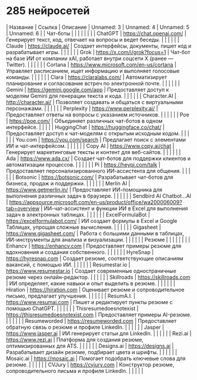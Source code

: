 # 285 нейросетей

| Название | Ссылка | Описание | Unnamed: 3 | Unnamed: 4 | Unnamed: 5 | Unnamed: 6 |
 | Чат-боты |  |  |  |  |  |  |
 | ChatGPT | https://chat.openai.com/ | Генерирует текст, код, отвечает на вопросы и ведет беседы. |  |  |  |  |
 | Claude | https://claude.ai/ | Создает интерфейсы, документы, пишет код и разрабатывает игры. |  |  |  |  |
 | Grok | https://x.com/i/grok?focus=1 | Чат-бот на базе ИИ от компании xAI, работает внутри соцсети X (ранее — Twitter). |  |  |  |  |
 | Cortana | https://www.microsoft.com/en-us/cortana | Управляет расписанием, ищет информацию и выполняет голосовые команды. |  |  |  |  |
 | Clara | https://claralabs.com/ | Автоматизирует планирование и согласование встреч по электронной почте. |  |  |  |  |
 | Gemini | https://gemini.google.com/app | Предоставляет доступ к моделям Gemini для генерации текста и кода. |  |  |  |  |
 | Character.AI | http://character.ai/ | Позволяет создавать и общаться с виртуальными персонажами. |  |  |  |  |
 | Perplexity | https://www.perplexity.ai/ | Предоставляет ответы на вопросы с указанием источников. |  |  |  |  |
 | Poe | https://poe.com/ | Объединяет различных чат-ботов в одном интерфейсе. |  |  |  |
 | HuggingChat | https://huggingface.co/chat/ | Предоставляет доступ к чат-моделям с открытым исходным кодом. |  |  |  |  |
 | You.com | https://you.com/search | Предлагает поиск с элементами ИИ и чат-интерфейсом. |  |  |  |  |
 | Copy AI | https://www.copy.ai/chat | Генерирует маркетинговые тексты и контент для веб-сайтов. |  |  |  |  |
 | Ada | https://www.ada.cx/ | Создает чат-ботов для поддержки клиентов и автоматизации процессов. |  |  |  |  |
 | Pi | https://heypi.com/talk | Предоставляет персонализированного ИИ-ассистента для общения. |  |  |  |  |
 | Botsonic | https://botsonic.com/ | Разрабатывает чат-ботов для бизнеса, продаж и поддержки. |  |  |  |  |
 | Merlin AI | https://www.getmerlin.in/ | Предоставляет ИИ-помощника для выполнения различных задач в браузере. |  |  |  |  |
 | Sendbird AI Chatbot...AI | https://appsource.microsoft.com/en-us/product/office/wa200006009?tab=overview | ИИ-чат-ассистент и функции ИИ в Excel для выполнения задач в электронных таблицах. |  |  |  |  |
 | ExcelFormulaBot | https://excelformulabot.com/ | ИИ создает формулы в Excel и Google Таблицах, упрощая сложные вычисления. |  |  |  |  |
 | Gigasheet | https://www.gigasheet.com/ | Работа с большими данными в таблицах, ИИ-инструменты для анализа и визуализации. |  |  |  |  |
 | Резюме |  |  |  |  |  |  |
 | Enhancv | https://enhancv.com | Предоставляет примеры резюме для вдохновения и создания собственного. |  |  |  |  |
 | HyreSnap | https://hyresnap.com | Создает резюме, соответствующие описаниям вакансий, с помощью ИИ. |  |  |  |  |
 | Resumestar.io | https://www.resumestar.io | Создает современные одностраничные резюме через онлайн-редактор. |  |  |  |  |
 | Skillroads | https://skillroads.com | ИИ определяет, какие навыки и опыт выделить в резюме. |  |  |  |  |
 | Hiration | https://hiration.com | Оценивает резюме и сопроводительное письмо, предлагает улучшения. |  |  |  |  |
 | ResumA.I. | https://www.resumai.com | Пишет и редактирует пункты резюме с помощью ChatGPT. |  |  |  |  |
 | Thisresumedoesnotexist | https://thisresumedoesnotexist.com | Предоставляет примеры AI-резюме. |  |  |  |  |
 | Resumeworded | https://resumeworded.com | Предоставляет обратную связь о резюме и профиле LinkedIn. |  |  |  |  |
 | Jasper | https://www.jasper.ai | ИИ генерирует статьи для LinkedIn. |  |  |  |  |
 | Rezi.ai | https://www.rezi.ai | Платформа для создания резюме, оптимизированных для ATS. |  |  |  |  |
 | Designs.ai | https://designs.ai | Разрабатывает дизайн резюме, подбирает цвета и шрифты. |  |  |  |  |
 | Mosaic.ai | https://mosaic.ai | Помогает подобрать ключевые слова для резюме. |  |  |  |  |
 | CVJury | https://cvjury.com | Конструктор резюме, сопроводительного письма и профиля LinkedIn. |  |  |  |  |
